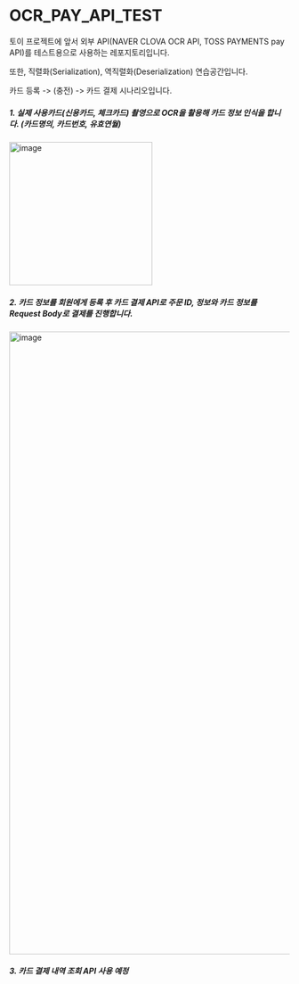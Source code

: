 # OCR_PAY_API_TEST

토이 프로젝트에 앞서 외부 API(NAVER CLOVA OCR API, TOSS PAYMENTS pay API)를 테스트용으로 사용하는 레포지토리입니다. 

또한, 직렬화(Serialization), 역직렬화(Deserialization) 연습공간입니다.

카드 등록 -> (충전) -> 카드 결제 시나리오입니다.

##### 1. 실제 사용카드(신용카드, 체크카드) 촬영으로 OCR을 활용해 카드 정보 인식을 합니다. (카드명의, 카드번호, 유효연월)
<img width="257" alt="image" src="https://github.com/gkdbssla97/OCR_PAY_API_TEST/assets/55674664/e0a20cf7-c15a-4507-9726-51fdd99b43cf">

##### 2. 카드 정보를 회원에게 등록 후 카드 결제 API로 주문 ID, 정보와 카드 정보를 Request Body로 결제를 진행합니다.
<img width="1117" alt="image" src="https://github.com/gkdbssla97/OCR_PAY_API_TEST/assets/55674664/f67ff3fb-07f2-42f3-aee1-4d36a72c0e71">

##### 3. 카드 결제 내역 조회 API 사용 예정
